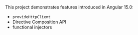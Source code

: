 This project demonstrates features introduced in Angular 15.0:

- `provideHttpClient`
- Directive Composition API
- functional injectors

